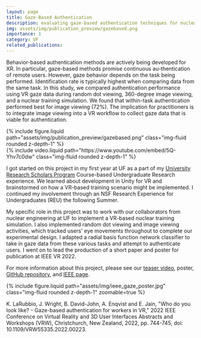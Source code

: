 ```yaml
---
layout: page
title: Gaze-Based Authentication
description: evaluating gaze-based authentication techniques for nuclear operator training in virtual reality
img: assets/img/publication_preview/gazebased.png
importance: 1
category: UF
related_publications: 
---
```



Behavior-based authentication methods are actively being developed for XR. In particular, gaze-based methods promise continuous au-thentication of remote users. However, gaze behavior depends on the task being performed. Identification rate is typically highest when comparing data from the same task. In this study, we compared authentication performance using VR gaze data during random dot viewing, 360-degree image viewing, and a nuclear training simulation. We found that within-task authentication performed best for image viewing (72%). The implication for practitioners is to integrate image viewing into a VR workflow to collect gaze data that is viable for authentication.

<div class="row mt-3">
    <div class="col-sm mt-3 mt-md-0">
        {% include figure.liquid path="assets/img/publication_preview/gazebased.png" class="img-fluid rounded z-depth-1" %}
    </div>
    <div class="col-sm mt-3 mt-md-0">
        {% include video.liquid path="https://www.youtube.com/embed/5Q-Yhv7c0dw" class="img-fluid rounded z-depth-1" %}
    </div>
</div>

I got started on this project in my first year at UF as a part of my <a href="https://cur.aa.ufl.edu/about-ursp/">University Research Scholars Program</a> Course-based Undergraduate Research experience. We learned about development in Unity for VR and brainstormed on how a VR-based training scenario might be implemented. I continued my involvement through an NSF Research Experience for Undergraduates (REU) the following Summer.

My specific role in this project was to work with our collaborators from nuclear engineering at UF to implement a VR-based nuclear training simulation. I also implemented random dot viewing and image viewing activities, which tracked users' eye movements throughout to complete our experimental design. I adapted a radial basis function network classifier to take in gaze data from these various tasks and attempt to authenticate users. I went on to lead the production of a short paper and poster for publication at IEEE VR 2022. 

For more information about this project, please see our <a href="https://www.youtube.com/watch?v=5Q-Yhv7c0dw">teaser video</a>, poster, <a href="https://github.com/klarubbio/fall21_headset_demo">GitHub repository</a>, and <a href="https://ieeexplore.ieee.org/document/9757593">IEEE page</a>.





<div class="row mt-3">
    <div class="col-sm mt-3 mt-md-0">
        {% include figure.liquid path="assets/img/ieee_gaze_poster.jpg" class="img-fluid rounded z-depth-1" zoomable=true %}
    </div>
</div>

K. LaRubbio, J. Wright, B. David-John, A. Enqvist and E. Jain, "Who do you look like? - Gaze-based authentication for workers in VR," 2022 IEEE Conference on Virtual Reality and 3D User Interfaces Abstracts and Workshops (VRW), Christchurch, New Zealand, 2022, pp. 744-745, doi: 10.1109/VRW55335.2022.00223.


